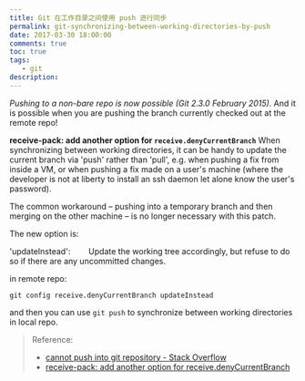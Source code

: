 ```yaml
---
title: Git 在工作目录之间使用 push 进行同步
permalink: git-synchronizing-between-working-directories-by-push
date: 2017-03-30 18:00:00
comments: true
toc: true
tags:
   - git
description:
---
```

*Pushing to a non-bare repo is now possible (Git 2.3.0 February 2015).*
And it is possible when you are pushing the branch currently checked out at the remote repo!

**receive-pack: add another option for `receive.denyCurrentBranch`**
When synchronizing between working directories, it can be handy to update the current branch via 'push' rather than 'pull', e.g. when pushing a fix from inside a VM, or when pushing a fix made on a user's machine (where the developer is not at liberty to install an ssh daemon let alone know the user's password).

The common workaround – pushing into a temporary branch and then merging on the other machine – is no longer necessary with this patch.

The new option is:

'updateInstead':
&emsp;&emsp;Update the working tree accordingly, but refuse to do so if there are any uncommitted changes.

in remote repo:
```
git config receive.denyCurrentBranch updateInstead
```

and then you can use `git push` to synchronize between working directories in local repo.

<!--more -->

> Reference:
> - [cannot push into git repository - Stack Overflow](http://stackoverflow.com/questions/3221859/cannot-push-into-git-repository)
> - [receive-pack: add another option for receive.denyCurrentBranch](https://github.com/git/git/commit/1404bcbb6b3bdb248d32024430644e55faec91ce)
